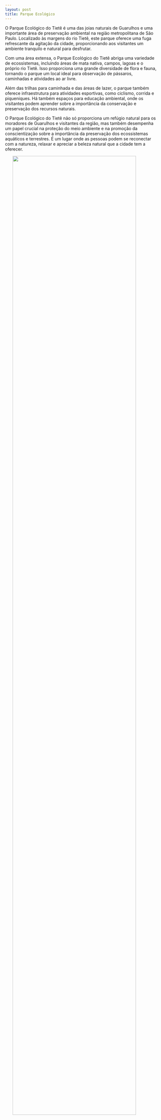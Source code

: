 ```yaml
---
layout: post 
title: Parque Ecológico
---
```


O Parque Ecológico do Tietê é uma das joias naturais de Guarulhos e uma importante área de preservação ambiental na região metropolitana de São Paulo. Localizado às margens do rio Tietê, este parque oferece uma fuga refrescante da agitação da cidade, proporcionando aos visitantes um ambiente tranquilo e natural para desfrutar.

Com uma área extensa, o Parque Ecológico do Tietê abriga uma variedade de ecossistemas, incluindo áreas de mata nativa, campos, lagoas e o próprio rio Tietê. Isso proporciona uma grande diversidade de flora e fauna, tornando o parque um local ideal para observação de pássaros, caminhadas e atividades ao ar livre.

Além das trilhas para caminhada e das áreas de lazer, o parque também oferece infraestrutura para atividades esportivas, como ciclismo, corrida e piqueniques. Há também espaços para educação ambiental, onde os visitantes podem aprender sobre a importância da conservação e preservação dos recursos naturais.

O Parque Ecológico do Tietê não só proporciona um refúgio natural para os moradores de Guarulhos e visitantes da região, mas também desempenha um papel crucial na proteção do meio ambiente e na promoção da conscientização sobre a importância da preservação dos ecossistemas aquáticos e terrestres. É um lugar onde as pessoas podem se reconectar com a natureza, relaxar e apreciar a beleza natural que a cidade tem a oferecer.


<img src="https://offloadmedia.feverup.com/saopaulosecreto.com/wp-content/uploads/2020/09/19074201/1845px-Lago_do_Parque_Ecol%C3%B3gico_Tiet%C3%AA.jpg" style="  display: block;   margin-left: auto;  margin-right: auto; width:90%;">
